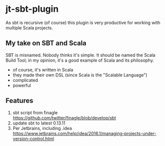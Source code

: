 # jt-sbt-plugin

As sbt is recursive (of course) this plugin is very productive for working with multiple Scala projects.

## My take on SBT and Scala

SBT is misnamed.  Nobody thinks it's simple.  It should be named the Scala Build Tool; in my opinion, it's a good example of Scala and its philosophy.
* of course, it's written in Scala
* they made their own DSL (since Scala is the "Scalable Language")
* complicated
* powerful


## Features

1. sbt script from finagle
   https://github.com/twitter/finagle/blob/develop/sbt
2. update sbt to latest 0.13.11
3. Per Jetbrains, including .idea
   https://www.jetbrains.com/help/idea/2016.1/managing-projects-under-version-control.html
